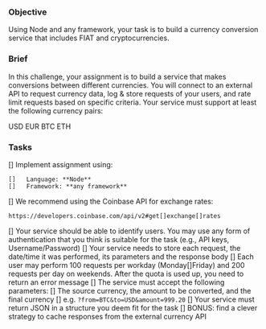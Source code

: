 ### Objective

Using Node and any framework, your task is to build a currency conversion service that includes FIAT and cryptocurrencies.

### Brief

In this challenge, your assignment is to build a service that makes conversions between different currencies. You will connect to an external API to request currency data, log & store requests of your users, and rate limit requests based on specific criteria. Your service must support at least the following currency pairs:

USD
EUR
BTC
ETH

### Tasks

[]   Implement assignment using:

    []   Language: **Node**
    []   Framework: **any framework**

[]   We recommend using the Coinbase API for exchange rates:

    https://developers.coinbase.com/api/v2#get[]exchange[]rates

[]   Your service should be able to identify users. You may use any form of authentication that you think is suitable for the task (e.g., API keys, Username/Password)
[]   Your service needs to store each request, the date/time it was performed, its parameters and the response body
[]   Each user may perform 100 requests per workday (Monday[]Friday) and 200 requests per day on weekends. After the quota is used up, you need to return an error message
[]   The service must accept the following parameters:
    []   The source currency, the amount to be converted, and the final currency
    []   e.g. `?from=BTC&to=USD&amount=999.20`
[]   Your service must return JSON in a structure you deem fit for the task
[]   BONUS: find a clever strategy to cache responses from the external currency API

